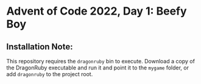 # Advent of Code 2022, Day 1: Beefy Boy

## Installation Note:

This repository requires the `dragonruby` bin to execute. Download a copy of the DragonRuby executable and run it and point it to the `mygame` folder, or add `dragonruby` to the project root.
